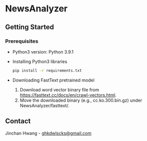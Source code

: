 <!-- Writer: Jinchan Hwang <ghkdwlscks@gmail.com> -->

# NewsAnalyzer

## Getting Started

### Prerequisites

* Python3 version: Python 3.9.1
* Installing Python3 libraries

  ```sh
  pip install -r requirements.txt
  ```

* Downloading FastText pretrained model
  1. Download word vector binary file from <https://fasttext.cc/docs/en/crawl-vectors.html>.
  2. Move the downloaded binary (e.g., cc.ko.300.bin.gz) under NewsAnalyzer/fasttext/.

## Contact

Jinchan Hwang - ghkdwlscks@gmail.com
